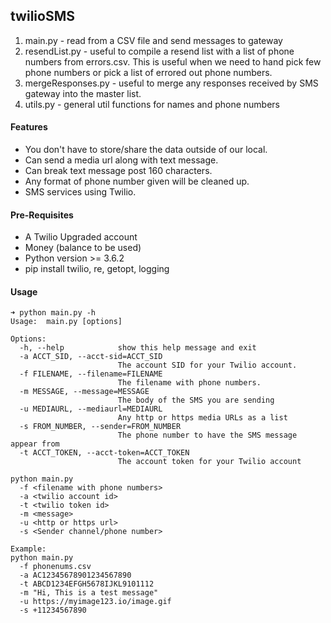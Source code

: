 ## twilioSMS

1. main.py - read from a CSV file and send messages to gateway
2. resendList.py - useful to compile a resend list with a list of phone numbers from errors.csv. This is useful when we need to hand pick few phone numbers or pick a list of errored out phone numbers.
3. mergeResponses.py - useful to merge any responses received by SMS gateway into the master list.
4. utils.py - general util functions for names and phone numbers

#### Features
 - You don't have to store/share the data outside of our local.
 - Can send a media url along with text message.
 - Can break text message post 160 characters.
 - Any format of phone number given will be cleaned up.
 - SMS services using Twilio.

#### Pre-Requisites
 - A Twilio Upgraded account
 - Money (balance to be used)
 - Python version >= 3.6.2
 - pip install twilio, re, getopt, logging



#### Usage
```
➜ python main.py -h
Usage: 	main.py [options]

Options:
  -h, --help            show this help message and exit
  -a ACCT_SID, --acct-sid=ACCT_SID
                        The account SID for your Twilio account.
  -f FILENAME, --filename=FILENAME
                        The filename with phone numbers.
  -m MESSAGE, --message=MESSAGE
                        The body of the SMS you are sending
  -u MEDIAURL, --mediaurl=MEDIAURL
                        Any http or https media URLs as a list
  -s FROM_NUMBER, --sender=FROM_NUMBER
                        The phone number to have the SMS message appear from
  -t ACCT_TOKEN, --acct-token=ACCT_TOKEN
                        The account token for your Twilio account
```


```
python main.py
  -f <filename with phone numbers>
  -a <twilio account id>
  -t <twilio token id>
  -m <message>
  -u <http or https url>
  -s <Sender channel/phone number>
```

```
Example:
python main.py
  -f phonenums.csv
  -a AC12345678901234567890
  -t ABCD1234EFGH5678IJKL9101112
  -m "Hi, This is a test message"
  -u https://myimage123.io/image.gif
  -s +11234567890
```
